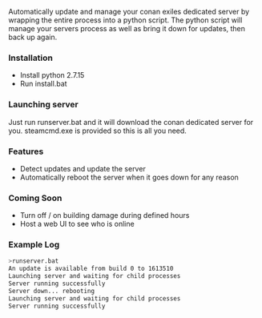 Automatically update and manage your conan exiles dedicated server by wrapping the entire process into a python script. The python script will manage your servers process as well as bring it down for updates, then back up again.

### Installation
* Install python 2.7.15
* Run install.bat

### Launching server
Just run runserver.bat and it will download the conan dedicated server for you. steamcmd.exe is provided so this is all you need.

### Features
 * Detect updates and update the server
 * Automatically reboot the server when it goes down for any reason

### Coming Soon
 * Turn off / on building damage during defined hours
 * Host a web UI to see who is online

### Example Log
```sh
>runserver.bat
An update is available from build 0 to 1613510
Launching server and waiting for child processes
Server running successfully
Server down... rebooting
Launching server and waiting for child processes
Server running successfully
```